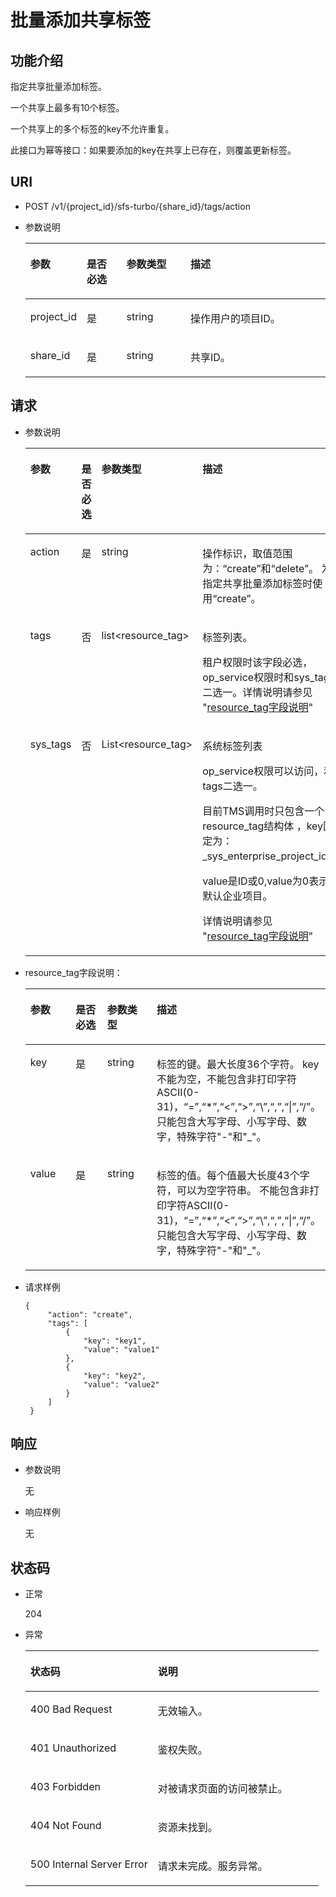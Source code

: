 # 批量添加共享标签<a name="sfs_02_0078"></a>

## 功能介绍<a name="section65483112161"></a>

指定共享批量添加标签。

一个共享上最多有10个标签。

一个共享上的多个标签的key不允许重复。

此接口为幂等接口：如果要添加的key在共享上已存在，则覆盖更新标签。

## URI<a name="section175533119163"></a>

-   POST /v1/\{project\_id\}/sfs-turbo/\{share\_id\}/tags/action
-   参数说明

    <a name="table1581831111615"></a>
    <table><thead align="left"><tr id="row13366315162"><th class="cellrowborder" valign="top" width="18.36816318368163%" id="mcps1.1.5.1.1"><p id="p9336103151610"><a name="p9336103151610"></a><a name="p9336103151610"></a>参数</p>
    </th>
    <th class="cellrowborder" valign="top" width="13.268673132686734%" id="mcps1.1.5.1.2"><p id="p733610314161"><a name="p733610314161"></a><a name="p733610314161"></a>是否必选</p>
    </th>
    <th class="cellrowborder" valign="top" width="21.42785721427857%" id="mcps1.1.5.1.3"><p id="p3336931101610"><a name="p3336931101610"></a><a name="p3336931101610"></a>参数类型</p>
    </th>
    <th class="cellrowborder" valign="top" width="46.93530646935306%" id="mcps1.1.5.1.4"><p id="p233618316167"><a name="p233618316167"></a><a name="p233618316167"></a>描述</p>
    </th>
    </tr>
    </thead>
    <tbody><tr id="row433663111613"><td class="cellrowborder" valign="top" width="18.36816318368163%" headers="mcps1.1.5.1.1 "><p id="p533673115168"><a name="p533673115168"></a><a name="p533673115168"></a>project_id</p>
    </td>
    <td class="cellrowborder" valign="top" width="13.268673132686734%" headers="mcps1.1.5.1.2 "><p id="p13361731191618"><a name="p13361731191618"></a><a name="p13361731191618"></a>是</p>
    </td>
    <td class="cellrowborder" valign="top" width="21.42785721427857%" headers="mcps1.1.5.1.3 "><p id="p1633603119165"><a name="p1633603119165"></a><a name="p1633603119165"></a>string</p>
    </td>
    <td class="cellrowborder" valign="top" width="46.93530646935306%" headers="mcps1.1.5.1.4 "><p id="p1433663141615"><a name="p1433663141615"></a><a name="p1433663141615"></a>操作用户的项目ID。</p>
    </td>
    </tr>
    <tr id="row103366312165"><td class="cellrowborder" valign="top" width="18.36816318368163%" headers="mcps1.1.5.1.1 "><p id="p03366312165"><a name="p03366312165"></a><a name="p03366312165"></a>share_id</p>
    </td>
    <td class="cellrowborder" valign="top" width="13.268673132686734%" headers="mcps1.1.5.1.2 "><p id="p9336731171612"><a name="p9336731171612"></a><a name="p9336731171612"></a>是</p>
    </td>
    <td class="cellrowborder" valign="top" width="21.42785721427857%" headers="mcps1.1.5.1.3 "><p id="p18336203114169"><a name="p18336203114169"></a><a name="p18336203114169"></a>string</p>
    </td>
    <td class="cellrowborder" valign="top" width="46.93530646935306%" headers="mcps1.1.5.1.4 "><p id="p14336143117168"><a name="p14336143117168"></a><a name="p14336143117168"></a>共享ID。</p>
    </td>
    </tr>
    </tbody>
    </table>


## 请求<a name="section1979183112167"></a>

-   参数说明

    <a name="table1983123118167"></a>
    <table><thead align="left"><tr id="row8337183114167"><th class="cellrowborder" valign="top" width="16.16%" id="mcps1.1.5.1.1"><p id="p233715314165"><a name="p233715314165"></a><a name="p233715314165"></a>参数</p>
    </th>
    <th class="cellrowborder" valign="top" width="19.189999999999998%" id="mcps1.1.5.1.2"><p id="p19337731141617"><a name="p19337731141617"></a><a name="p19337731141617"></a>是否必选</p>
    </th>
    <th class="cellrowborder" valign="top" width="12.120000000000001%" id="mcps1.1.5.1.3"><p id="p143371731201613"><a name="p143371731201613"></a><a name="p143371731201613"></a>参数类型</p>
    </th>
    <th class="cellrowborder" valign="top" width="52.53%" id="mcps1.1.5.1.4"><p id="p3337183151613"><a name="p3337183151613"></a><a name="p3337183151613"></a>描述</p>
    </th>
    </tr>
    </thead>
    <tbody><tr id="row23371131201615"><td class="cellrowborder" valign="top" width="16.16%" headers="mcps1.1.5.1.1 "><p id="p1033703110160"><a name="p1033703110160"></a><a name="p1033703110160"></a>action</p>
    </td>
    <td class="cellrowborder" valign="top" width="19.189999999999998%" headers="mcps1.1.5.1.2 "><p id="p123375313169"><a name="p123375313169"></a><a name="p123375313169"></a>是</p>
    </td>
    <td class="cellrowborder" valign="top" width="12.120000000000001%" headers="mcps1.1.5.1.3 "><p id="p9337231191611"><a name="p9337231191611"></a><a name="p9337231191611"></a>string</p>
    </td>
    <td class="cellrowborder" valign="top" width="52.53%" headers="mcps1.1.5.1.4 "><p id="p163371031141615"><a name="p163371031141615"></a><a name="p163371031141615"></a>操作标识，取值范围为：“create”和“delete”。 为指定共享批量添加标签时使用“create”。</p>
    </td>
    </tr>
    <tr id="row93371831161612"><td class="cellrowborder" valign="top" width="16.16%" headers="mcps1.1.5.1.1 "><p id="p93371731101616"><a name="p93371731101616"></a><a name="p93371731101616"></a>tags</p>
    </td>
    <td class="cellrowborder" valign="top" width="19.189999999999998%" headers="mcps1.1.5.1.2 "><p id="p53375313160"><a name="p53375313160"></a><a name="p53375313160"></a>否</p>
    </td>
    <td class="cellrowborder" valign="top" width="12.120000000000001%" headers="mcps1.1.5.1.3 "><p id="p4337163118163"><a name="p4337163118163"></a><a name="p4337163118163"></a>list&lt;resource_tag&gt;</p>
    </td>
    <td class="cellrowborder" valign="top" width="52.53%" headers="mcps1.1.5.1.4 "><p id="p333716314164"><a name="p333716314164"></a><a name="p333716314164"></a>标签列表。</p>
    <p id="p1433715315161"><a name="p1433715315161"></a><a name="p1433715315161"></a>租户权限时该字段必选，op_service权限时和sys_tags二选一。详情说明请参见 "<a href="#table69719318161">resource_tag字段说明</a>"</p>
    </td>
    </tr>
    <tr id="row433833115169"><td class="cellrowborder" valign="top" width="16.16%" headers="mcps1.1.5.1.1 "><p id="p133863115161"><a name="p133863115161"></a><a name="p133863115161"></a>sys_tags</p>
    </td>
    <td class="cellrowborder" valign="top" width="19.189999999999998%" headers="mcps1.1.5.1.2 "><p id="p11338163118160"><a name="p11338163118160"></a><a name="p11338163118160"></a>否</p>
    </td>
    <td class="cellrowborder" valign="top" width="12.120000000000001%" headers="mcps1.1.5.1.3 "><p id="p433893131614"><a name="p433893131614"></a><a name="p433893131614"></a>List&lt;resource_tag&gt;</p>
    </td>
    <td class="cellrowborder" valign="top" width="52.53%" headers="mcps1.1.5.1.4 "><p id="p16338203111610"><a name="p16338203111610"></a><a name="p16338203111610"></a>系统标签列表</p>
    <p id="p43381231161611"><a name="p43381231161611"></a><a name="p43381231161611"></a>op_service权限可以访问，和tags二选一。</p>
    <p id="p13338173116168"><a name="p13338173116168"></a><a name="p13338173116168"></a>目前TMS调用时只包含一个resource_tag结构体 ，key固定为：_sys_enterprise_project_id。</p>
    <p id="p4338123111163"><a name="p4338123111163"></a><a name="p4338123111163"></a>value是ID或0,value为0表示默认企业项目。</p>
    <p id="p0220148047"><a name="p0220148047"></a><a name="p0220148047"></a>详情说明请参见 "<a href="#table69719318161">resource_tag字段说明</a>"</p>
    </td>
    </tr>
    </tbody>
    </table>


-   resource\_tag字段说明：

    <a name="table69719318161"></a>
    <table><thead align="left"><tr id="row20338331181616"><th class="cellrowborder" valign="top" width="17.348265173482652%" id="mcps1.1.5.1.1"><p id="p153381312162"><a name="p153381312162"></a><a name="p153381312162"></a>参数</p>
    </th>
    <th class="cellrowborder" valign="top" width="13.268673132686734%" id="mcps1.1.5.1.2"><p id="p19338231161613"><a name="p19338231161613"></a><a name="p19338231161613"></a>是否必选</p>
    </th>
    <th class="cellrowborder" valign="top" width="19.388061193880613%" id="mcps1.1.5.1.3"><p id="p14338153121618"><a name="p14338153121618"></a><a name="p14338153121618"></a>参数类型</p>
    </th>
    <th class="cellrowborder" valign="top" width="49.99500049995%" id="mcps1.1.5.1.4"><p id="p83381831151613"><a name="p83381831151613"></a><a name="p83381831151613"></a>描述</p>
    </th>
    </tr>
    </thead>
    <tbody><tr id="row4338831161618"><td class="cellrowborder" valign="top" width="17.348265173482652%" headers="mcps1.1.5.1.1 "><p id="p15338153118161"><a name="p15338153118161"></a><a name="p15338153118161"></a>key</p>
    </td>
    <td class="cellrowborder" valign="top" width="13.268673132686734%" headers="mcps1.1.5.1.2 "><p id="p93384315166"><a name="p93384315166"></a><a name="p93384315166"></a>是</p>
    </td>
    <td class="cellrowborder" valign="top" width="19.388061193880613%" headers="mcps1.1.5.1.3 "><p id="p1733819310166"><a name="p1733819310166"></a><a name="p1733819310166"></a>string</p>
    </td>
    <td class="cellrowborder" valign="top" width="49.99500049995%" headers="mcps1.1.5.1.4 "><p id="p633816312164"><a name="p633816312164"></a><a name="p633816312164"></a>标签的键。最大长度36个字符。 key不能为空，不能包含非打印字符ASCII(0-31)，“=”,“*”,“&lt;”,“&gt;”,“\”,“,”,“|”,“/”。只能包含大写字母、小写字母、数字，特殊字符"-"和"_"。</p>
    </td>
    </tr>
    <tr id="row83387319165"><td class="cellrowborder" valign="top" width="17.348265173482652%" headers="mcps1.1.5.1.1 "><p id="p183381431111615"><a name="p183381431111615"></a><a name="p183381431111615"></a>value</p>
    </td>
    <td class="cellrowborder" valign="top" width="13.268673132686734%" headers="mcps1.1.5.1.2 "><p id="p20338153111611"><a name="p20338153111611"></a><a name="p20338153111611"></a>是</p>
    </td>
    <td class="cellrowborder" valign="top" width="19.388061193880613%" headers="mcps1.1.5.1.3 "><p id="p7339123111614"><a name="p7339123111614"></a><a name="p7339123111614"></a>string</p>
    </td>
    <td class="cellrowborder" valign="top" width="49.99500049995%" headers="mcps1.1.5.1.4 "><p id="p17339123151613"><a name="p17339123151613"></a><a name="p17339123151613"></a>标签的值。每个值最大长度43个字符，可以为空字符串。 不能包含非打印字符ASCII(0-31)，“=”,“*”,“&lt;”,“&gt;”,“\”,“,”,“|”,“/”。只能包含大写字母、小写字母、数字，特殊字符"-"和"_"。</p>
    </td>
    </tr>
    </tbody>
    </table>


-   请求样例

    ```
    { 
         "action": "create", 
         "tags": [ 
             { 
                 "key": "key1", 
                 "value": "value1" 
             }, 
             { 
                 "key": "key2", 
                 "value": "value2" 
             } 
         ] 
     }
    ```


## 响应<a name="section1212743118162"></a>

-   参数说明

    无

-   响应样例

    无


## 状态码<a name="section81304315161"></a>

-   正常

    204

-   异常

    <a name="table171328317163"></a>
    <table><thead align="left"><tr id="row7339431201611"><th class="cellrowborder" valign="top" width="43.43%" id="mcps1.1.3.1.1"><p id="p9339163181611"><a name="p9339163181611"></a><a name="p9339163181611"></a>状态码</p>
    </th>
    <th class="cellrowborder" valign="top" width="56.57%" id="mcps1.1.3.1.2"><p id="p1633973120168"><a name="p1633973120168"></a><a name="p1633973120168"></a>说明</p>
    </th>
    </tr>
    </thead>
    <tbody><tr id="row19339631181615"><td class="cellrowborder" valign="top" width="43.43%" headers="mcps1.1.3.1.1 "><p id="p53391531191619"><a name="p53391531191619"></a><a name="p53391531191619"></a>400 Bad Request</p>
    </td>
    <td class="cellrowborder" valign="top" width="56.57%" headers="mcps1.1.3.1.2 "><p id="p93394314169"><a name="p93394314169"></a><a name="p93394314169"></a>无效输入。</p>
    </td>
    </tr>
    <tr id="row11339143116167"><td class="cellrowborder" valign="top" width="43.43%" headers="mcps1.1.3.1.1 "><p id="p7339183171616"><a name="p7339183171616"></a><a name="p7339183171616"></a>401 Unauthorized</p>
    </td>
    <td class="cellrowborder" valign="top" width="56.57%" headers="mcps1.1.3.1.2 "><p id="p1033943161618"><a name="p1033943161618"></a><a name="p1033943161618"></a>鉴权失败。</p>
    </td>
    </tr>
    <tr id="row9339731191620"><td class="cellrowborder" valign="top" width="43.43%" headers="mcps1.1.3.1.1 "><p id="p73391319164"><a name="p73391319164"></a><a name="p73391319164"></a>403 Forbidden</p>
    </td>
    <td class="cellrowborder" valign="top" width="56.57%" headers="mcps1.1.3.1.2 "><p id="p13394315165"><a name="p13394315165"></a><a name="p13394315165"></a>对被请求页面的访问被禁止。</p>
    </td>
    </tr>
    <tr id="row6339173116167"><td class="cellrowborder" valign="top" width="43.43%" headers="mcps1.1.3.1.1 "><p id="p1234053118161"><a name="p1234053118161"></a><a name="p1234053118161"></a>404 Not Found</p>
    </td>
    <td class="cellrowborder" valign="top" width="56.57%" headers="mcps1.1.3.1.2 "><p id="p7340163113168"><a name="p7340163113168"></a><a name="p7340163113168"></a>资源未找到。</p>
    </td>
    </tr>
    <tr id="row534053141616"><td class="cellrowborder" valign="top" width="43.43%" headers="mcps1.1.3.1.1 "><p id="p16340131151610"><a name="p16340131151610"></a><a name="p16340131151610"></a>500 Internal Server Error</p>
    </td>
    <td class="cellrowborder" valign="top" width="56.57%" headers="mcps1.1.3.1.2 "><p id="p03401831151612"><a name="p03401831151612"></a><a name="p03401831151612"></a>请求未完成。服务异常。</p>
    </td>
    </tr>
    </tbody>
    </table>


